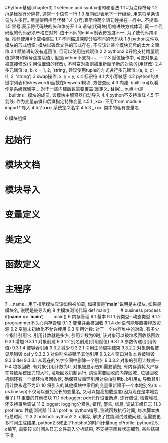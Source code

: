 #Python基础(chapter3)
1 setence and syntax语句和语法
1.1 #为注释符号
1.2 /n是标准行分隔符, 通常一个语句一行
1.3 反斜线/表示下一行继续, 用来将单条语句放入多行…尽量使用括号代替
1.4 分号;表示将两个语句连接在一行中…不提倡
1.5 冒号:表示将代码块的头和体分开
1.6 语句(代码块)用缩进块方式体现: 同一个代码组的代码必须严格左对齐..由于不同的editor制表符宽度不一, 为了使代码跨平台, 推荐使用4个空格缩进
1.7 不同缩进深度分隔不同的代码块
1.8 python文件以模块的形式组织: 模块以磁盘文件的形式存在, 不应该让某个模块充斥的太大
2 赋值
2.1 赋值语句没有返回值, 但可以使用链式赋值
2.2 python2.0开始支持增量赋值(算符和等号连接赋值), 但是python不支持++, --
2.3 赋值操作中, 可变对象会被直接修改(引用位置值的修改), 不可变对象则被重新赋予新的对象(引用修改)
2.4 多元赋值: a, b, c = 1, 2, ‘string’, 建议使用tuple的方式进行多元赋值: (a, b, c) = (1, 2, ‘string’)
3 swap操作: x, y = y, x
4 标识符
4.1 大小写敏感
4.2 python的关键字列表和iskeyword()函数在keyword模块, 方便查阅
4.3 内建: built-in可以看作是系统保留字….对于一些内建函数需要覆盖(重定义, 替换)…built-in是__builtins__模块的成员, 该模块由解释器自动导入
4.4 python不支持重载
4.5 下划线: 作为变量前缀和后缀指定特殊变量
4.5.1 _xxx: 不用’from module import*’导入
4.5.2 __xxx__: 系统定义名字
4.5.3 _xxx: 类中的私有变量名
 

6 模块组织
 
# 起始行
# 模块文档
# 模块导入
# 变量定义
# 类定义
# 函数定义
# 主程序
7 __name__用于指示模块应该如何被加载, 如果值是”__main__”说明是主模块, 如果是模块名, 说明是被导入的
8 主模块测试代码
def main():
       # business process
if(__name__ == ‘__main__’)
       main()
9 内存管理
9.1 基本
9.1.1 弱类型– 动态类型
9.1.2 programmer不关心内存管理
9.1.3 变量并会被回收
9.1.4 del语句能够直接释放资源
9.2 变量未初始化不允许使用
9.3 引用计数: 对于一个内存堆中的对象, 有多少个指针引用它..引用计数就是多少, 引用计数为0时, 该对象可以被垃圾回收器回收
9.3.1 增加
9.3.1.1 对象创建
9.3.1.2 别名创建(引用赋值)
9.3.1.3 参数传递(引用传值)
9.3.1.4 被容器引用
9.3.2 减少
9.3.2.1 引用生命周期结束
9.3.2.2 对象别名被显示销毁 del y
9.3.2.3 对象别名被赋予其他引用
9.3.2.4 窗口对象本身被销毁
9.3.3 del
9.3.3.1 从现在的名字空间中删除一个别名
9.3.3.2 对象的引用计数减一
9.4 垃圾回收: 有对象引用计数为0, 对象被显示告知需要销毁, 有内存消耗大户存在导致系统压力较大时, 垃圾回收机制运行, 清理需要回收的内存区域…垃圾回收机制还有一个循环垃圾回收器, 确保释放循环引用对象(a引用b, b引用a, 导致其引用计数永远不为0)
10 将引入的其他模块中常用的变量重新赋予一个本地别名(ls = os.linesep)不仅可以避免冗长的变量名, 又可以提高加载速度(因为现在是本地变量了)
11 重要的其他模块
11.1 debugger: pdb允许设置断点, 逐行调试, 检查堆栈, 还支持事后调试
11.2 logger: logging分紧急, 错误, 警告, 信息, 调试五级日志
11.3 profilers: 性能测试器
11.3.1 profile: python编写, 测试函数执行时间, 每次脚本执行总时间.
11.3.2 hotshot: python2.2, c编写, 解决了性能测试过载问题, 但需要更多时间生成结果, python2.5修正了hotshot的时间计量bug
cProfile: python2.5, c编写, 需要较长时间从日志文件载入分析结果, 不支持子函数状态细节, 某些结果不准
